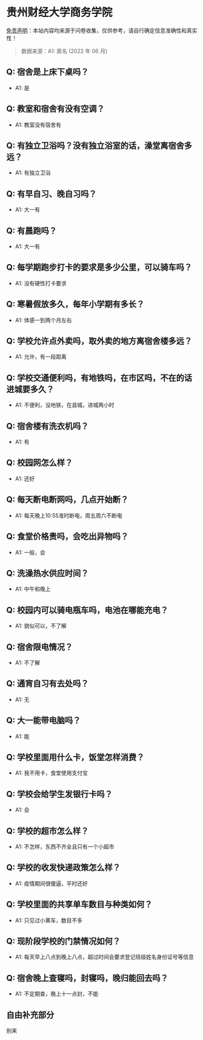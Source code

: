 # 贵州财经大学商务学院

[免责声明](https://colleges.chat/#_3)：本站内容均来源于问卷收集，仅供参考，请自行确定信息准确性和真实性！

> 数据来源：A1: 匿名 (2022 年 06 月)

## Q: 宿舍是上床下桌吗？

- A1: 是

## Q: 教室和宿舍有没有空调？

- A1: 教室没有宿舍有

## Q: 有独立卫浴吗？没有独立浴室的话，澡堂离宿舍多远？

- A1: 有独立卫浴

## Q: 有早自习、晚自习吗？

- A1: 大一有

## Q: 有晨跑吗？

- A1: 大一有

## Q: 每学期跑步打卡的要求是多少公里，可以骑车吗？

- A1: 没有硬性打卡要求

## Q: 寒暑假放多久，每年小学期有多长？

- A1: 体感一到两个月左右

## Q: 学校允许点外卖吗，取外卖的地方离宿舍楼多远？

- A1: 允许，有一段距离

## Q: 学校交通便利吗，有地铁吗，在市区吗，不在的话进城要多久？

- A1: 不便利，没地铁，在县城，进城两小时

## Q: 宿舍楼有洗衣机吗？

- A1: 有

## Q: 校园网怎么样？

- A1: 还好

## Q: 每天断电断网吗，几点开始断？

- A1: 每天晚上10:55准时断电，周五周六不断电

## Q: 食堂价格贵吗，会吃出异物吗？

- A1: 一般，会

## Q: 洗澡热水供应时间？

- A1: 中午和晚上

## Q: 校园内可以骑电瓶车吗，电池在哪能充电？

- A1: 貌似可以，不了解

## Q: 宿舍限电情况？

- A1: 不了解

## Q: 通宵自习有去处吗？

- A1: 无

## Q: 大一能带电脑吗？

- A1: 能

## Q: 学校里面用什么卡，饭堂怎样消费？

- A1: 我不用卡，食堂使用支付宝

## Q: 学校会给学生发银行卡吗？

- A1: 会

## Q: 学校的超市怎么样？

- A1: 不怎样，东西不齐全且只有一个小超市

## Q: 学校的收发快递政策怎么样？

- A1: 疫情期间很傻逼，平时还好

## Q: 学校里面的共享单车数目与种类如何？

- A1: 只见过小黄车，数目不多

## Q: 现阶段学校的门禁情况如何？

- A1: 每天早上八点到晚上八点，超过时间会要求登记班级姓名身份证号等信息

## Q: 宿舍晚上查寝吗，封寝吗，晚归能回去吗？

- A1: 不定期查，晚上十一点封，不能

## 自由补充部分

别来